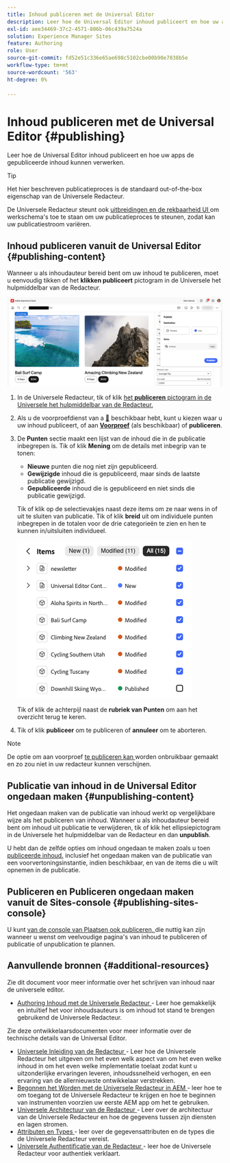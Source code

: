 ```yaml
---
title: Inhoud publiceren met de Universal Editor
description: Leer hoe de Universal Editor inhoud publiceert en hoe uw apps de gepubliceerde inhoud kunnen verwerken.
exl-id: aee34469-37c2-4571-806b-06c439a7524a
solution: Experience Manager Sites
feature: Authoring
role: User
source-git-commit: fd52e51c336e65ae698c5102cbe00b90e7038b5e
workflow-type: tm+mt
source-wordcount: '563'
ht-degree: 0%

---
```



# Inhoud publiceren met de Universal Editor {#publishing}

Leer hoe de Universal Editor inhoud publiceert en hoe uw apps de gepubliceerde inhoud kunnen verwerken.

>[!TIP]
>
>Het hier beschreven publicatieproces is de standaard out-of-the-box eigenschap van de Universele Redacteur.
>
>De Universele Redacteur steunt ook [ uitbreidingen en de rekbaarheid UI ](/help/implementing/universal-editor/extending.md) om werkschema&#39;s toe te staan om uw publicatieproces te steunen, zodat kan uw publicatiestroom variëren.

## Inhoud publiceren vanuit de Universal Editor {#publishing-content}

Wanneer u als inhoudauteur bereid bent om uw inhoud te publiceren, moet u eenvoudig tikken of het **klikken publiceert** pictogram in de Universele het hulpmiddelbar van de Redacteur.

![ het Publiceren pagina&#39;s ](assets/publish-menu.png)

1. In de Universele Redacteur, tik of klik [ het **publiceren** pictogram in de Universele het hulpmiddelbar van de Redacteur.](/help/sites-cloud/authoring/universal-editor/navigation.md#publish)
1. Als u de voorproefdienst van a [&#128279;](/help/sites-cloud/authoring/sites-console/previewing-content.md) beschikbaar hebt, kunt u kiezen waar u uw inhoud publiceert, of aan **[Voorproef](/help/sites-cloud/authoring/sites-console/previewing-content.md)** (als beschikbaar) of **publiceren**.
1. De **Punten** sectie maakt een lijst van de inhoud die in de publicatie inbegrepen is. Tik of klik **Mening** om de details met inbegrip van te tonen:
   * **Nieuwe** punten die nog niet zijn gepubliceerd.
   * **Gewijzigde** inhoud die is gepubliceerd, maar sinds de laatste publicatie gewijzigd.
   * **Gepubliceerde** inhoud die is gepubliceerd en niet sinds die publicatie gewijzigd.

   Tik of klik op de selectievakjes naast deze items om ze naar wens in of uit te sluiten van publicatie. Tik of klik **breid** uit om individuele punten inbegrepen in de totalen voor de drie categorieën te zien en hen te kunnen in/uitsluiten individueel.

   ![ publiceer punten ](assets/publish-items.png)

   Tik of klik de achterpijl naast de **rubriek van Punten** om aan het overzicht terug te keren.

1. Tik of klik **publiceer** om te publiceren of **annuleer** om te aborteren.

>[!NOTE]
>
>De optie om aan voorproef [ te publiceren kan ](/help/implementing/universal-editor/customizing.md#publish-preview) worden onbruikbaar gemaakt en zo zou niet in uw redacteur kunnen verschijnen.

## Publicatie van inhoud in de Universal Editor ongedaan maken {#unpublishing-content}

Het ongedaan maken van de publicatie van inhoud werkt op vergelijkbare wijze als het publiceren van inhoud. Wanneer u als inhoudauteur bereid bent om inhoud uit publicatie te verwijderen, tik of klik het ellipsiepictogram in de Universele het hulpmiddelbar van de Redacteur en dan **unpublish**.

U hebt dan de zelfde opties om inhoud ongedaan te maken zoals u toen [ publiceerde inhoud.](#publishing-content) inclusief het ongedaan maken van de publicatie van een voorvertoningsinstantie, indien beschikbaar, en van de items die u wilt opnemen in de publicatie.

## Publiceren en Publiceren ongedaan maken vanuit de Sites-console {#publishing-sites-console}

U kunt [ van de console van Plaatsen ook publiceren, ](/help/sites-cloud/authoring/sites-console/publishing-pages.md) die nuttig kan zijn wanneer u wenst om veelvoudige pagina&#39;s van inhoud te publiceren of publicatie of unpublication te plannen.

## Aanvullende bronnen {#additional-resources}

Zie dit document voor meer informatie over het schrijven van inhoud naar de universele editor.

* [ Authoring Inhoud met de Universele Redacteur ](authoring.md) - Leer hoe gemakkelijk en intuïtief het voor inhoudsauteurs is om inhoud tot stand te brengen gebruikend de Universele Redacteur.

Zie deze ontwikkelaarsdocumenten voor meer informatie over de technische details van de Universal Editor.

* [ Universele Inleiding van de Redacteur ](/help/implementing/universal-editor/introduction.md) - Leer hoe de Universele Redacteur het uitgeven om het even welk aspect van om het even welke inhoud in om het even welke implementatie toelaat zodat kunt u uitzonderlijke ervaringen leveren, inhoudssnelheid verhogen, en een ervaring van de allernieuwste ontwikkelaar verstrekken.
* [ Begonnen het Worden met de Universele Redacteur in AEM ](/help/implementing/universal-editor/getting-started.md) - leer hoe te om toegang tot de Universele Redacteur te krijgen en hoe te beginnen van instrumenten voorzien uw eerste AEM app om het te gebruiken.
* [ Universele Architectuur van de Redacteur ](/help/implementing/universal-editor/architecture.md) - Leer over de architectuur van de Universele Redacteur en hoe de gegevens tussen zijn diensten en lagen stromen.
* [ Attributen en Types ](/help/implementing/universal-editor/attributes-types.md) - leer over de gegevensattributen en de types die de Universele Redacteur vereist.
* [ Universele Authentificatie van de Redacteur ](/help/implementing/universal-editor/authentication.md) - leer hoe de Universele Redacteur voor authentiek verklaart.
